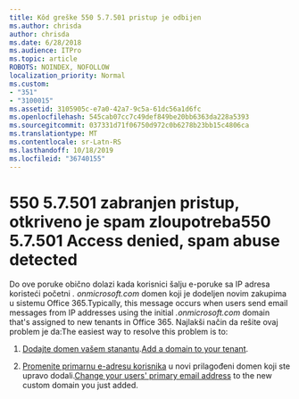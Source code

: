 ```yaml
---
title: Kôd greške 550 5.7.501 pristup je odbijen
ms.author: chrisda
author: chrisda
ms.date: 6/28/2018
ms.audience: ITPro
ms.topic: article
ROBOTS: NOINDEX, NOFOLLOW
localization_priority: Normal
ms.custom:
- "351"
- "3100015"
ms.assetid: 3105905c-e7a0-42a7-9c5a-61dc56a1d6fc
ms.openlocfilehash: 545cab07cc7c49def849be20bb6363da228a5393
ms.sourcegitcommit: 037331d71f06750d972c0b6278b23bb15c4806ca
ms.translationtype: MT
ms.contentlocale: sr-Latn-RS
ms.lasthandoff: 10/18/2019
ms.locfileid: "36740155"
---
```

# <a name="550-57501-access-denied-spam-abuse-detected"></a><span data-ttu-id="f407f-102">550 5.7.501 zabranjen pristup, otkriveno je spam zloupotreba</span><span class="sxs-lookup"><span data-stu-id="f407f-102">550 5.7.501 Access denied, spam abuse detected</span></span>

<span data-ttu-id="f407f-103">Do ove poruke obično dolazi kada korisnici šalju e-poruke sa IP adresa koristeći početni *. onmicrosoft.com* domen koji je dodeljen novim zakupima u sistemu Office 365.</span><span class="sxs-lookup"><span data-stu-id="f407f-103">Typically, this message occurs when users send email messages from IP addresses using the initial *.onmicrosoft.com* domain that's assigned to new tenants in Office 365.</span></span> <span data-ttu-id="f407f-104">Najlakši način da rešite ovaj problem je da:</span><span class="sxs-lookup"><span data-stu-id="f407f-104">The easiest way to resolve this problem is to:</span></span>

1. <span data-ttu-id="f407f-105">[Dodajte domen vašem stanantu](https://docs.microsoft.com//office365/admin/setup/add-domain).</span><span class="sxs-lookup"><span data-stu-id="f407f-105">[Add a domain to your tenant](https://docs.microsoft.com//office365/admin/setup/add-domain).</span></span>

2. <span data-ttu-id="f407f-106">[Promenite primarnu e-adresu korisnika](https://docs.microsoft.com//office365/admin/add-users/change-a-user-name-and-email-address) u novi prilagođeni domen koji ste upravo dodali.</span><span class="sxs-lookup"><span data-stu-id="f407f-106">[Change your users' primary email address](https://docs.microsoft.com//office365/admin/add-users/change-a-user-name-and-email-address) to the new custom domain you just added.</span></span>

